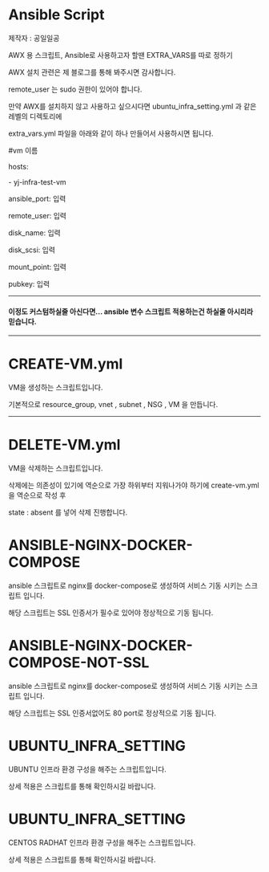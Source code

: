 # Ansible Script

제작자 : 공일일공

AWX 용 스크립트, Ansible로 사용하고자 할땐 EXTRA_VARS를 따로 정하기

AWX 설치 관련은 제 블로그를 통해 봐주시면 감사합니다.

remote_user 는 sudo 권한이 있어야 합니다.

만약 AWX를 설치하지 않고 사용하고 싶으시다면 ubuntu_infra_setting.yml 과 같은 레벨의 디렉토리에

extra_vars.yml 파일을 아래와 같이 하나 만들어서 사용하시면 됩니다.


#vm 이름

hosts: 

\- yj-infra-test-vm

ansible_port: 입력

remote_user:  입력

disk_name: 입력

disk_scsi: 입력

mount_point: 입력

pubkey: 입력

---

#### 이정도 커스텀하실줄 아신다면... ansible 변수 스크립트 적용하는건 하실줄 아시리라 믿습니다.

---

# CREATE-VM.yml

VM을 생성하는 스크립트입니다.

기본적으로 resource_group, vnet , subnet , NSG , VM 을 만듭니다.

---

# DELETE-VM.yml

VM을 삭제하는 스크립트입니다.

삭제에는 의존성이 있기에 역순으로 가장 하위부터 지워나가야 하기에 create-vm.yml을 역순으로 작성 후 

state : absent 를 넣어 삭제 진행합니다.

# ANSIBLE-NGINX-DOCKER-COMPOSE

ansible 스크립트로 nginx를 docker-compose로 생성하여 서비스 기동 시키는 스크립트 입니다.

해당 스크립트는 SSL 인증서가 필수로 있어야 정상적으로 기동 됩니다.

# ANSIBLE-NGINX-DOCKER-COMPOSE-NOT-SSL

ansible 스크립트로 nginx를 docker-compose로 생성하여 서비스 기동 시키는 스크립트 입니다.

해당 스크립트는 SSL 인증서없어도 80 port로 정상적으로 기동 됩니다.

# UBUNTU_INFRA_SETTING

 UBUNTU 인프라 환경 구성을 해주는 스크립트입니다.

 상세 적용은 스크립트를 통해 확인하시길 바랍니다.
# UBUNTU_INFRA_SETTING

 CENTOS RADHAT 인프라 환경 구성을 해주는 스크립트입니다.

 상세 적용은 스크립트를 통해 확인하시길 바랍니다.
